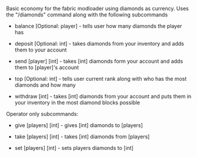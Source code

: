 Basic economy for the fabric modloader using diamonds as currency. Uses the "/diamonds" command along with the following subcommands

- balance [Optional: player] - tells user how many diamonds the player has

- deposit [Optional: int] - takes diamonds from your inventory and adds them to your account

- send [player] [int] - takes [int] diamonds form your account and adds them to [player]'s account

- top [Optional: int] - tells user current rank along with who has the most diamonds and how many

- withdraw [int] - takes [int] diamonds from your account and puts them in your inventory in the most diamond blocks possible
 



Operator only subcommands:

- give [players] [int] - gives [int] diamonds to [players]

- take [players] [int] - takes [int] diamonds from [players]
 
- set [players] [int] - sets players diamonds to [int]
